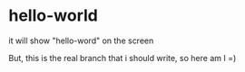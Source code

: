 # hello-world
it will show "hello-word" on the screen

But, this is the real branch that i should write, so here am I =)
